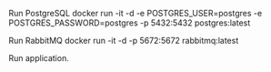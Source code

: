 Run PostgreSQL
docker run -it -d -e POSTGRES_USER=postgres -e POSTGRES_PASSWORD=postgres -p 5432:5432 postgres:latest

Run RabbitMQ
docker run -it -d -p 5672:5672 rabbitmq:latest

Run application.
